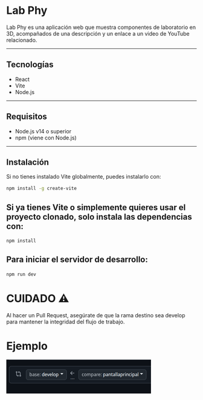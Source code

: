 # Lab Phy

Lab Phy es una aplicación web que muestra componentes de laboratorio en 3D, acompañados de una descripción y un enlace a un video de YouTube relacionado.

---




## Tecnologías

- React  
- Vite  
- Node.js  

---

## Requisitos

- Node.js v14 o superior  
- npm (viene con Node.js)  

---

## Instalación

Si no tienes instalado Vite globalmente, puedes instalarlo con:

```bash
npm install -g create-vite
```


## Si ya tienes Vite o simplemente quieres usar el proyecto clonado, solo instala las dependencias con:

```bash
npm install
```
## Para iniciar el servidor de desarrollo:

```bash
npm run dev
```
# CUIDADO ⚠️
Al hacer un Pull Request, asegúrate de que la rama destino sea develop para mantener la integridad del flujo de trabajo.
# Ejemplo 
![Ejemplo](./README/ejemplo.png)



